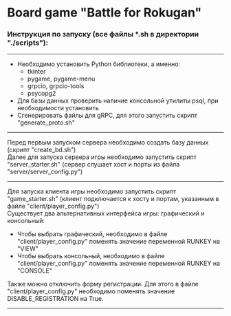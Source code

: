 # Board game "Battle for Rokugan"

### Инструкция по запуску (все файлы *.sh в директории "./scripts"):

---
- Необходимо установить Python библиотеки, а именно:
  - tkinter
  - pygame, pygame-menu
  - grpcio, grpcio-tools
  - psycopg2
- Для базы данных проверить наличие консольной утилиты psql, при необходимости установить
- Сгенерировать файлы для gRPC, для этого запустить скрипт "generate_proto.sh"
---
Перед первым запуском сервера необходимо создать базу данных (скрипт "create_bd.sh")  
Далее для запуска сервера игры необходимо запустить скрипт "server_starter.sh" (сервер слушает хост и порты из файла "server/server_config.py")

---
Для запуска клиента игры необходимо запустить скрипт "game_starter.sh" (клиент подключается к хосту и портам, указанным в файле "client/player_config.py")  
Существует два альтернативных интерфейса игры: графический и консольный:
  - Чтобы выбрать графический, необходимо в файле "client/player_config.py" поменять значение переменной RUNKEY на "VIEW"
  - Чтобы выбрать консольный, необходимо в файле "client/player_config.py" поменять значение переменной RUNKEY на "CONSOLE"  

Также можно отключить форму регистрации. Для этого в файле "client/player_config.py" необходимо поменять значение DISABLE_REGISTRATION на True.

---
